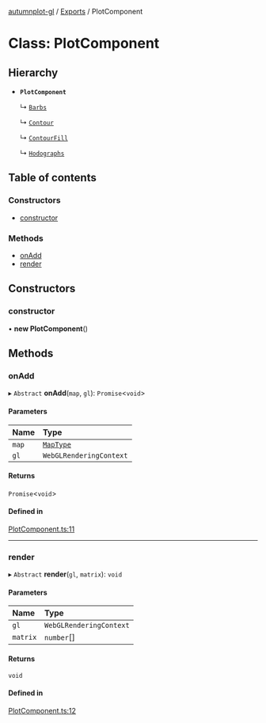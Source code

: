 [autumnplot-gl](../README.md) / [Exports](../modules.md) / PlotComponent

# Class: PlotComponent

## Hierarchy

- **`PlotComponent`**

  ↳ [`Barbs`](Barbs.md)

  ↳ [`Contour`](Contour.md)

  ↳ [`ContourFill`](ContourFill.md)

  ↳ [`Hodographs`](Hodographs.md)

## Table of contents

### Constructors

- [constructor](PlotComponent.md#constructor)

### Methods

- [onAdd](PlotComponent.md#onadd)
- [render](PlotComponent.md#render)

## Constructors

### constructor

• **new PlotComponent**()

## Methods

### onAdd

▸ `Abstract` **onAdd**(`map`, `gl`): `Promise`<`void`\>

#### Parameters

| Name | Type |
| :------ | :------ |
| `map` | [`MapType`](../modules.md#maptype) |
| `gl` | `WebGLRenderingContext` |

#### Returns

`Promise`<`void`\>

#### Defined in

[PlotComponent.ts:11](https://github.com/tsupinie/autumnplot-gl/blob/8d93e31/src/PlotComponent.ts#L11)

___

### render

▸ `Abstract` **render**(`gl`, `matrix`): `void`

#### Parameters

| Name | Type |
| :------ | :------ |
| `gl` | `WebGLRenderingContext` |
| `matrix` | `number`[] |

#### Returns

`void`

#### Defined in

[PlotComponent.ts:12](https://github.com/tsupinie/autumnplot-gl/blob/8d93e31/src/PlotComponent.ts#L12)
